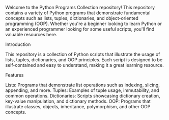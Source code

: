 Welcome to the Python Programs Collection repository! This repository contains a variety of Python programs that demonstrate fundamental concepts such as lists, tuples,
dictionaries, and object-oriented programming (OOP). Whether you're a beginner looking to learn Python or an experienced programmer looking for some useful scripts,
you'll find valuable resources here.

Introduction

This repository is a collection of Python scripts that illustrate the usage of lists, tuples, dictionaries, and OOP principles. Each script is 
designed to be self-contained and easy to understand, making it a great learning resource.

Features

Lists: Programs that demonstrate list operations such as indexing, slicing, appending, and more.
Tuples: Examples of tuple usage, immutability, and common operations.
Dictionaries: Scripts showcasing dictionary creation, key-value manipulation, and dictionary methods.
OOP: Programs that illustrate classes, objects, inheritance, polymorphism, and other OOP concepts.
